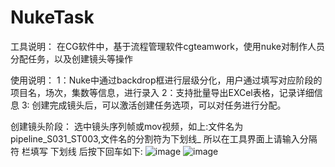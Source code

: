 # NukeTask
工具说明：
    在CG软件中，基于流程管理软件cgteamwork，使用nuke对制作人员分配任务，以及创建镜头等操作
    
使用说明：
    1：Nuke中通过backdrop框进行层级分化，用户通过填写对应阶段的项目名，场次，集数等信息，进行录入
    2：支持批量导出EXCel表格，记录详细信息
    3: 创建完成镜头后，可以激活创建任务选项，可以对任务进行分配。

创建镜头阶段：
选中镜头序列帧或mov视频，如上:文件名为 pipeline_S031_ST003,文件名的分割符为下划线_ 所以在工具界面上请输入分隔符 栏填写 下划线 后按下回车如下:
![image](https://github.com/WangTianX/NukeTask/blob/master/image/%E5%BE%AE%E4%BF%A1%E6%88%AA%E5%9B%BE_20190527212017.png)
![image](https://github.com/WangTianX/NukeTask/blob/master/image/%E5%BE%AE%E4%BF%A1%E6%88%AA%E5%9B%BE_20190527212042.png)

